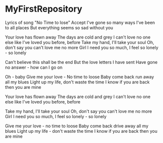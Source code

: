 # MyFirstRepository
Lyrics of song "No Time to lose" Accept
I've gone so many ways
I've been to all places
But everything seems so sad without you

Your love has flown away
The days are cold and grey
I can't love no one else like I've loved you before, before
Take my hand, I'll take your soul
Oh, don't say you can't love me no more
Girl I need you so much, I feel so lonely - so lonely

Can't believe this shall be the end
But the love letters I have sent
Have gone no answer - how can I go on

Oh - baby
Give me your love - No time to loose
Baby come back run away all my blues
Light up my life, don't waste the time
I know if you are back then you are mine

Your love has flown away
The days are cold and grey
I can't love no one else like I've loved you before, before

Take my hand, I'll take your soul
Oh, don't say you can't love me no more
Girl I need you so much, I feel so lonely - so lonely

Give me your love - no time to loose
Baby come back drive away all my blues
Light up my life - don't waste the time
I know if you are back then you are mine
